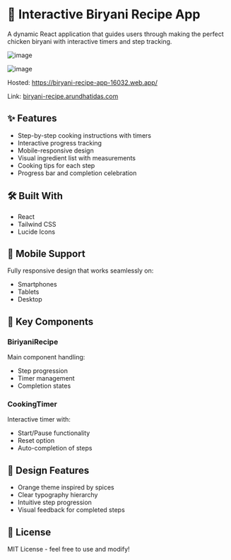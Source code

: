 # 🍛 Interactive Biryani Recipe App

A dynamic React application that guides users through making the perfect chicken biryani with interactive timers and step tracking.

![image](https://github.com/user-attachments/assets/3911ab2c-8e96-4674-a729-c3fa97b073b0)

![image](https://github.com/user-attachments/assets/55021ed1-0ce0-4cb9-b6e4-7ac9ba452787)

Hosted: https://biryani-recipe-app-16032.web.app/


Link: [biryani-recipe.arundhatidas.com](https://biriyani-recipe.arundhatidas.com/)
## ✨ Features

- Step-by-step cooking instructions with timers
- Interactive progress tracking
- Mobile-responsive design
- Visual ingredient list with measurements
- Cooking tips for each step
- Progress bar and completion celebration

## 🛠️ Built With
- React
- Tailwind CSS
- Lucide Icons

## 📱 Mobile Support
Fully responsive design that works seamlessly on:
- Smartphones
- Tablets
- Desktop

## 🧪 Key Components

### BiriyaniRecipe
Main component handling:
- Step progression
- Timer management
- Completion states

### CookingTimer
Interactive timer with:
- Start/Pause functionality
- Reset option
- Auto-completion of steps

## 🎨 Design Features
- Orange theme inspired by spices
- Clear typography hierarchy
- Intuitive step progression
- Visual feedback for completed steps

## 📄 License
MIT License - feel free to use and modify!
